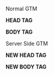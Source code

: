 Normal GTM 

**HEAD TAG**

<!-- Google Tag Manager -->
<script>(function(w,d,s,l,i){w[l]=w[l]||[];w[l].push({'gtm.start':
new Date().getTime(),event:'gtm.js'});var f=d.getElementsByTagName(s)[0],
j=d.createElement(s),dl=l!='dataLayer'?'&l='+l:'';j.async=true;j.src=
'https://www.googletagmanager.com/gtm.js?id='+i+dl;f.parentNode.insertBefore(j,f);
})(window,document,'script','dataLayer','GTM-585FLFR8');</script>
<!-- End Google Tag Manager -->

**BODY TAG**

<!-- Google Tag Manager (noscript) -->
<noscript><iframe src="https://www.googletagmanager.com/ns.html?id=GTM-585FLFR8"
height="0" width="0" style="display:none;visibility:hidden"></iframe></noscript>
<!-- End Google Tag Manager (noscript) -->

Server Side GTM

**NEW HEAD TAG**

<!-- Google Tag Manager -->
<script>(function(w,d,s,l,i){w[l]=w[l]||[];w[l].push({'gtm.start':
new Date().getTime(),event:'gtm.js'});var f=d.getElementsByTagName(s)[0],
j=d.createElement(s),dl=l!='dataLayer'?'&l='+l:'';j.async=true;j.src=
'https://5k7kb9x.azal.az/5k7kb9x.js?id='+i+dl;f.parentNode.insertBefore(j,f);
})(window,document,'script','dataLayer','GTM-585FLFR8');</script>
<!-- End Google Tag Manager -->

**NEW BODY TAG**

<!-- Google Tag Manager (noscript) -->
<noscript><iframe src="https://5k7kb9x.azal.az/ns.html?id=GTM-585FLFR8"
height="0" width="0" style="display:none;visibility:hidden"></iframe></noscript>
<!-- End Google Tag Manager (noscript) -->
